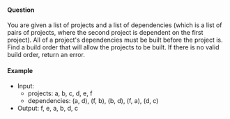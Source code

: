 #### Question

You are given a list of projects and a list of dependencies (which is a list of pairs of projects, where the second project is dependent on the first project). All of a project's dependencies must be built before the project is. Find a build order that will allow the projects to be built. If there is no valid build order, return an error.

#### Example

- Input:
  - projects: a, b, c, d, e, f
  - dependencies: (a, d), (f, b), (b, d), (f, a), (d, c)
- Output: f, e, a, b, d, c
